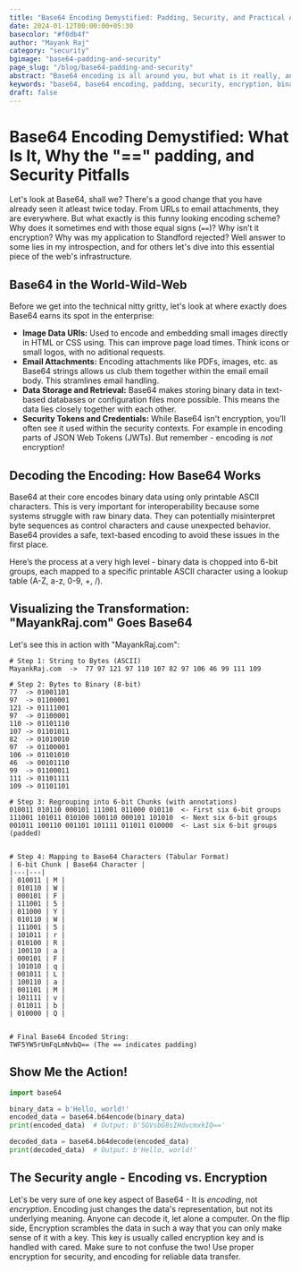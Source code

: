 ```yaml
---
title: "Base64 Encoding Demystified: Padding, Security, and Practical Applications"
date: 2024-01-12T00:00:00+05:30
basecolor: "#f0db4f"
author: "Mayank Raj"
category: "security"
bgimage: "base64-padding-and-security"
page_slug: "/blog/base64-padding-and-security"
abstract: "Base64 encoding is all around you, but what is it really, and why the padding?  This post looks into Base64, exploring the encoding process, the crucial role of padding (`==`), and why it's not encryption.  Explore the real-world use cases with visual examples and code.  Gain a much deeper understanding of the fundamental encoding scheme and its security implications."
keywords: "base64, base64 encoding, padding, security, encryption, binary data, ascii, data uri, email attachments, jwt, python, enterprise applications, best practices"
draft: false
---
```


# Base64 Encoding Demystified: What Is It, Why the "==" padding, and Security Pitfalls

Let's look at Base64, shall we? There's a good change that you have already seen it atleast twice today. From URLs to email attachments, they are everywhere. But what exactly is this funny looking encoding scheme? Why does it sometimes end with those equal signs (`==`)? Why isn’t it encryption? Why was my application to Standford rejected? Well answer to some lies in my introspection, and for others let's dive into this essential piece of the web's infrastructure.

## Base64 in the World-Wild-Web

Before we get into the technical nitty gritty, let's look at where exactly does Base64 earns its spot in the enterprise:

- **Image Data URIs:** Used to encode and embedding small images directly in HTML or CSS using. This can improve page load times. Think icons or small logos, with no aditional requests.
- **Email Attachments:** Encoding attachments like PDFs, images, etc. as Base64 strings allows us club them together within the email email body. This stramlines email handling.
- **Data Storage and Retrieval:** Base64 makes storing binary data in text-based databases or configuration files more possible. This means the data lies closely together with each other.
- **Security Tokens and Credentials:** While Base64 isn't encryption, you’ll often see it used within the security contexts. For example in encoding parts of JSON Web Tokens (JWTs). But remember - encoding is _not_ encryption!

## Decoding the Encoding: How Base64 Works

Base64 at their core encodes binary data using only printable ASCII characters. This is very important for interoperability because some systems struggle with raw binary data. They can potentially misinterpret byte sequences as control characters and cause unexpected behavior. Base64 provides a safe, text-based encoding to avoid these issues in the first place.

Here’s the process at a very high level - binary data is chopped into 6-bit groups, each mapped to a specific printable ASCII character using a lookup table (A-Z, a-z, 0-9, +, /).

## Visualizing the Transformation: "MayankRaj.com" Goes Base64

Let's see this in action with "MayankRaj.com":

```
# Step 1: String to Bytes (ASCII)
MayankRaj.com  ->  77 97 121 97 110 107 82 97 106 46 99 111 109

# Step 2: Bytes to Binary (8-bit)
77  -> 01001101
97  -> 01100001
121 -> 01111001
97  -> 01100001
110 -> 01101110
107 -> 01101011
82  -> 01010010
97  -> 01100001
106 -> 01101010
46  -> 00101110
99  -> 01100011
111 -> 01101111
109 -> 01101101

# Step 3: Regrouping into 6-bit Chunks (with annotations)
010011 010110 000101 111001 011000 010110  <- First six 6-bit groups
111001 101011 010100 100110 000101 101010  <- Next six 6-bit groups
001011 100110 001101 101111 011011 010000  <- Last six 6-bit groups (padded)


# Step 4: Mapping to Base64 Characters (Tabular Format)
| 6-bit Chunk | Base64 Character |
|---|---|
| 010011 | M |
| 010110 | W |
| 000101 | F |
| 111001 | 5 |
| 011000 | Y |
| 010110 | W |
| 111001 | 5 |
| 101011 | r |
| 010100 | R |
| 100110 | a |
| 000101 | F |
| 101010 | q |
| 001011 | L |
| 100110 | a |
| 001101 | M |
| 101111 | v |
| 011011 | b |
| 010000 | Q |


# Final Base64 Encoded String:
TWF5YW5rUmFqLmNvbQ== (The == indicates padding)

```

## Show Me the Action!

```python
import base64

binary_data = b'Hello, world!'
encoded_data = base64.b64encode(binary_data)
print(encoded_data)  # Output: b'SGVsbG8sIHdvcmxkIQ=='

decoded_data = base64.b64decode(encoded_data)
print(decoded_data)  # Output: b'Hello, world!'
```

## The Security angle - Encoding vs. Encryption

Let's be very sure of one key aspect of Base64 - It is _encoding_, not _encryption_. Encoding just changes the data's representation, but not its underlying meaning. Anyone can decode it, let alone a computer. On the flip side, Encryption scrambles the data in such a way that you can only make sense of it with a key. This key is usually called encryption key and is handled with cared. Make sure to not confuse the two! Use proper encryption for security, and encoding for reliable data transfer.

